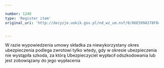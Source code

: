```yaml
---

number: 1240
type: 'Register item'
original_uri: 'http://decyzje.uokik.gov.pl/nd_wz_um.nsf/0/86E599A378F845DBC125739A00281B76?OpenDocument'


---
```


W razie wypowiedzenia umowy składka za niewykorzystany okres ubezpieczenia podlega zwrotowi tylko wtedy, gdy w okresie ubezpieczenia nie wystąpiła szkoda, za którą Ubezpieczyciel wypłacił odszkodowania lub jest zobowiązany do jego wypłacenia

